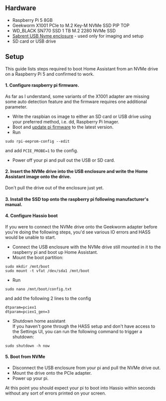 ## Hardware
* Raspberry Pi 5 8GB
* Geekworm X1001 PCIe to M.2 Key-M NVMe SSD PIP TOP
* WD_BLACK SN770 SSD 1 TB M.2 2280 NVMe SSD
* [Sabrent USB Nvme enclosure](https://sabrent.com/collections/nvme-enclosures/products/ec-snve) - used only for imaging and setup
* SD card or USB drive

## Setup
This guide lists steps required to boot Home Assistant from an NVMe drive on a Raspberry Pi 5 and confirmed to work.

#### 1. Configure raspberry pi firmware.<br>
As far as I understand, some variants of the X1001 adapter are missing some auto detection feature and the firmware requires one additional parameter.
* Write the raspbian os image to either an SD card or USB drive using your preferred method, i.e. dd, Raspberry Pi Imager.
* Boot and [update pi firmware](https://www.raspberrypi.com/documentation/computers/os.html#rpi-update) to the latest version.
* Run
```
sudo rpi-eeprom-config --edit
```
and add `PCIE_PROBE=1` to the config.<br>
* Power off your pi and pull out the USB or SD card.

#### 2. Insert the NVMe drive into the USB enclosure and write the Home Assistant image onto the drive.<br>
Don't pull the drive out of the enclosure just yet.

#### 3. Install the SSD top onto the raspberry pi following manufacturer's manual.

#### 4. Configure Hassio boot
If you were to connect the NVMe drive onto the Geekworm adapter before you're doing the following steps, you'd see various IO errors and HASS would be unable to start.
* Connect the USB enclosure with the NVMe drive still mounted in it to the raspberry pi and boot up Home Assistant.<br>
* Mount the boot partition:
```
sudo mkdir /mnt/boot
sudo mount -t vfat /dev/sda1 /mnt/boot
```
* Run
```
sudo nano /mnt/boot/config.txt
```
and add the following 2 lines to the config
```
dtparam=pciex1
dtparam=pciex1_gen=3 
```
* Shutdown home assistant<br>
If you haven't gone through the HASS setup and don't have access to the Settings UI, you can run the following command to trigger a shutdown:
```
sudo shutdown -h now
```
#### 5. Boot from NVMe
* Disconnect the USB enclosure from your pi and pull the NVMe drive out.
* Mount the drive onto the PCIe adapter.
* Power up your pi.

At this point you should expect your pi to boot into Hassio within seconds without any sort of errors printed on your screen.
